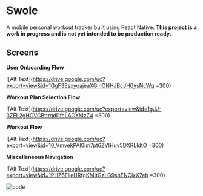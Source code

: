 Swole 
============
A mobile personal workout tracker built using React Native.
**This project is a work in progress and is not yet intended to be production ready.**

## Screens
**User Onboarding Flow**

![Alt Text](https://drive.google.com/uc?export=view&id=1GgF3EsxyoajeaXGlnONHJBcJH0ysNcWq =300)

**Workout Plan Selection Flow**

![Alt Text](https://drive.google.com/uc?export=view&id=1gJJ-3ZEL2gHGVGBttrqdI1feLAGXMzZ4 =300)

  **Workout Flow**

  ![Alt Text](https://drive.google.com/uc?export=view&id=10_VmvekPAl0im7pt6ZVIHuv5DXRLldtO =300)

  **Miscellaneous Navigation** 

![Alt Text](https://drive.google.com/uc?export=view&id=1PHZ6FljeURfgKMItGzLG9shENCjxX7eh =300)






  

![code](https://upload.wikimedia.org/wikipedia/commons/thumb/e/ee/Gadus_morhua_Cod-2b-Atlanterhavsparken-Norway.JPG/720px-Gadus_morhua_Cod-2b-Atlanterhavsparken-Norway.JPG)